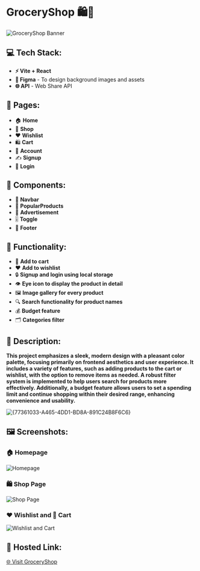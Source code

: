 # GroceryShop 🛍️🛒

![GroceryShop Banner](https://via.placeholder.com/1200x400?text=GroceryShop+App) <!-- Replace with your banner image URL -->

## 💻 Tech Stack:
- **⚡ Vite + React**  
- **🎨 Figma** - To design background images and assets  
- **🌐 API** - Web Share API

## 📄 Pages:
- 🏠 **Home**  
- 🛒 **Shop**  
- ❤️ **Wishlist**  
- 🛍️ **Cart**  
- 👤 **Account**  
- ✍️ **Signup**  
- 🔑 **Login**

## 🧩 Components:
- 🧭 **Navbar**  
- 🌟 **PopularProducts**  
- 📢 **Advertisement**  
- 🎚️ **Toggle**  
- 🦶 **Footer**

## 🔧 Functionality:
- 🛒 **Add to cart**  
- ❤️ **Add to wishlist**  
- 🔒 **Signup and login using local storage**  
- 👁️ **Eye icon to display the product in detail**  
- 🖼️ **Image gallery for every product**  
- 🔍 **Search functionality for product names**  
- 💰 **Budget feature**  
- 🗂️ **Categories filter**

## 📜 Description:  
**This project emphasizes a sleek, modern design with a pleasant color palette, focusing primarily on frontend aesthetics and user experience. It includes a variety of features, such as adding products to the cart or wishlist, with the option to remove items as needed. A robust filter system is implemented to help users search for products more effectively. Additionally, a budget feature allows users to set a spending limit and continue shopping within their desired range, enhancing convenience and usability.**

![{77361033-A465-4DD1-BD8A-891C24B8F6C6}](https://github.com/user-attachments/assets/f46bccf4-842d-4e8d-9e92-458ca12bc7bb)


## 🖼️ Screenshots:
### 🏠 Homepage
![Homepage](https://via.placeholder.com/800x400?text=Homepage) <!-- Replace with your actual image URL -->

### 🛍️ Shop Page
![Shop Page](https://via.placeholder.com/800x400?text=Shop+Page) <!-- Replace with your actual image URL -->

### ❤️ Wishlist and 🛒 Cart
![Wishlist and Cart](https://via.placeholder.com/800x400?text=Wishlist+%26+Cart) <!-- Replace with your actual image URL -->

## 🔗 Hosted Link:  
[🌐 Visit GroceryShop](https://algomox-groceryshop-3z7i.vercel.app/)
